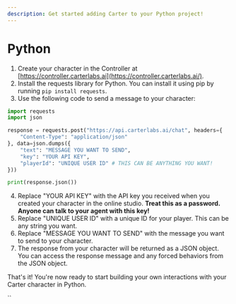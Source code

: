 ```yaml
---
description: Get started adding Carter to your Python project!
---
```


# Python

1. Create your character in the Controller at [https://controller.carterlabs.ai](https://controller.carterlabs.ai/).
2. Install the requests library for Python. You can install it using pip by running `pip install requests`.
3. Use the following code to send a message to your character:

```python
import requests
import json

response = requests.post("https://api.carterlabs.ai/chat", headers={
    "Content-Type": "application/json"
}, data=json.dumps({
    "text": "MESSAGE YOU WANT TO SEND",
    "key": "YOUR API KEY",
    "playerId": "UNIQUE USER ID" # THIS CAN BE ANYTHING YOU WANT!
}))

print(response.json())

```

4. Replace "YOUR API KEY" with the API key you received when you created your character in the online studio. **Treat this as a password. Anyone can talk to your agent with this key!**
5. Replace "UNIQUE USER ID" with a unique ID for your player. This can be any string you want.
6. Replace "MESSAGE YOU WANT TO SEND" with the message you want to send to your character.
7. The response from your character will be returned as a JSON object. You can access the response message and any forced behaviors from the JSON object.

That's it! You're now ready to start building your own interactions with your Carter character in Python.

\`\`
